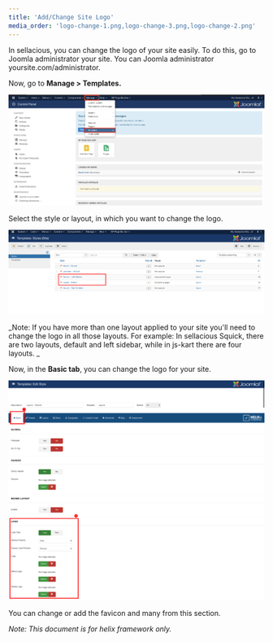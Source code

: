 ```yaml
---
title: 'Add/Change Site Logo'
media_order: 'logo-change-1.png,logo-change-3.png,logo-change-2.png'
---
```


In sellacious, you can change the logo of your site easily. To do this, go to Joomla administrator your site. You can Joomla administrator yoursite.com/administrator.

Now, go to **Manage > Templates.**

![](logo-change-1.png)

Select the style or layout, in which you want to change the logo.

![](logo-change-2.png)

_Note: If you have more than one layout applied to your site you'll need to change the logo in all those layouts.
For example: In sellacious Squick, there are two layouts, default and left sidebar, while in js-kart there are four layouts. _

Now, in the **Basic tab**, you can change the logo for your site.

![](logo-change-3.png)

You can change or add the favicon and many from this section.

_Note: This document is for helix framework only._
